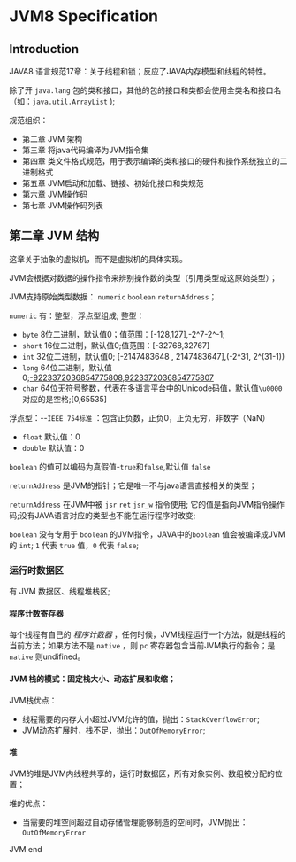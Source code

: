 # JVM8 Specification

## Introduction
JAVA8 语言规范17章：关于线程和锁；反应了JAVA内存模型和线程的特性。

除了开 `java.lang` 包的类和接口，其他的包的接口和类都会使用全类名和接口名（如：`java.util.ArrayList` );


规范组织：
- 第二章 JVM 架构
- 第三章 将java代码编译为JVM指令集
- 第四章 类文件格式规范，用于表示编译的类和接口的硬件和操作系统独立的二进制格式
- 第五章 JVM启动和加载、链接、初始化接口和类规范
- 第六章 JVM操作码
- 第七章 JVM操作码列表


## 第二章 JVM 结构
这章关于抽象的虚拟机，而不是虚拟机的具体实现。

JVM会根据对数据的操作指令来辨别操作数的类型（引用类型或这原始类型）；

JVM支持原始类型数据： `numeric` `boolean` `returnAddress`；

`numeric` 有：整型，浮点型组成;
整型：    
- `byte` 8位二进制，默认值0；值范围：[-128,127],-2^7-2^-1;
- `short` 16位二进制，默认值0;值范围：[-32768,32767]
- `int`   32位二进制，默认值0; [-2147483648 , 2147483647],(-2^31, 2^(31-1))
- `long`  64位二进制，默认值0;[-9223372036854775808,9223372036854775807](-2^63,2^63)
- `char`  64位无符号整数，代表在多语言平台中的Unicode码值，默认值`\u0000` 对应的是空格;[0,65535]

浮点型：--`IEEE 754标准` ：包含正负数，正负0，正负无穷，非数字（NaN）
- `float`   默认值：0
- `double`  默认值：0

`boolean` 的值可以编码为真假值-`true`和`false`,默认值 `false`

`returnAddress` 是JVM的指针；它是唯一不与java语言直接相关的类型；

`returnAddress` 在JVM中被 `jsr` `ret` `jsr_w` 指令使用; 它的值是指向JVM指令操作码;没有JAVA语言对应的类型也不能在运行程序时改变;

`boolean` 没有专用于 `boolean` 的JVM指令，JAVA中的`boolean` 值会被编译成JVM的 `int`; `1` 代表 `true` 值，`0` 代表 `false`;

### 运行时数据区

有 JVM 数据区、线程堆栈区;

#### 程序计数寄存器
每个线程有自己的 _程序计数器_ ，任何时候，JVM线程运行一个方法，就是线程的当前方法；如果方法不是 `native` ，则 `pc` 寄存器包含当前JVM执行的指令；是 `native` 则undifined。

#### JVM 栈的模式：固定栈大小、动态扩展和收缩；

JVM栈优点：
* 线程需要的内存大小超过JVM允许的值，抛出：`StackOverflowError`;
* JVM动态扩展时，栈不足，抛出：`OutOfMemoryError`;

#### 堆
JVM的堆是JVM内线程共享的，运行时数据区，所有对象实例、数组被分配的位置；

堆的优点：
* 当需要的堆空间超过自动存储管理能够制造的空间时，JVM抛出：`OutOfMemoryError`





























































JVM end
